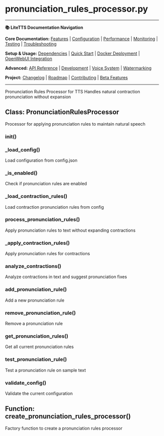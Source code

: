 # pronunciation_rules_processor.py

---
**📚 LiteTTS Documentation Navigation**

**Core Documentation:** [Features](../../../../../FEATURES.md) | [Configuration](../../../../../CONFIGURATION.md) | [Performance](../../../../../PERFORMANCE.md) | [Monitoring](../../../../../MONITORING.md) | [Testing](../../../../../TESTING.md) | [Troubleshooting](../../../../../TROUBLESHOOTING.md)

**Setup & Usage:** [Dependencies](../../../../../DEPENDENCIES.md) | [Quick Start](../../../../../usage/QUICK_START_COMMANDS.md) | [Docker Deployment](../../../../../usage/DOCKER-DEPLOYMENT.md) | [OpenWebUI Integration](../../../../../usage/OPENWEBUI-INTEGRATION.md)

**Advanced:** [API Reference](../../../../API_REFERENCE.md) | [Development](../../../../../development/README.md) | [Voice System](../../../../../voices/README.md) | [Watermarking](../../../../../WATERMARKING.md)

**Project:** [Changelog](../../../../../CHANGELOG.md) | [Roadmap](../../../../../ROADMAP.md) | [Contributing](../../../../../CONTRIBUTIONS.md) | [Beta Features](../../../../../BETA_FEATURES.md)

---


Pronunciation Rules Processor for TTS
Handles natural contraction pronunciation without expansion


## Class: PronunciationRulesProcessor

Processor for applying pronunciation rules to maintain natural speech

### __init__()

### _load_config()

Load configuration from config.json

### _is_enabled()

Check if pronunciation rules are enabled

### _load_contraction_rules()

Load contraction pronunciation rules from config

### process_pronunciation_rules()

Apply pronunciation rules to text without expanding contractions

### _apply_contraction_rules()

Apply pronunciation rules for contractions

### analyze_contractions()

Analyze contractions in text and suggest pronunciation fixes

### add_pronunciation_rule()

Add a new pronunciation rule

### remove_pronunciation_rule()

Remove a pronunciation rule

### get_pronunciation_rules()

Get all current pronunciation rules

### test_pronunciation_rule()

Test a pronunciation rule on sample text

### validate_config()

Validate the current configuration

## Function: create_pronunciation_rules_processor()

Factory function to create a pronunciation rules processor

